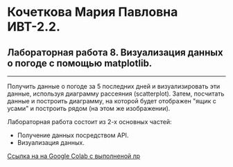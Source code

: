 # Кочеткова Мария Павловна ИВТ-2.2. 
## Лабораторная работа 8. Визуализация данных о погоде с помощью matplotlib.
___ 

Получить данные о погоде за 5 последних дней и визуализировать эти данные, используя диаграмму рассеяния 
(scatterplot). Затем, посчитать данные и построить диаграмму, на которой будет отображен "ящик с усами" и построить рядом (на этом же изображении).

Лабораторная работа состоит из 2-х основных частей:  

* Получение данных посредством API.  
* Визуализация данных.  


[Ссылка на  на Google Colab с выполненой лр](https://colab.research.google.com/drive/1TeNINloIzJV8v1qd4EBySs3pfh4KqmWl?usp=sharing)
